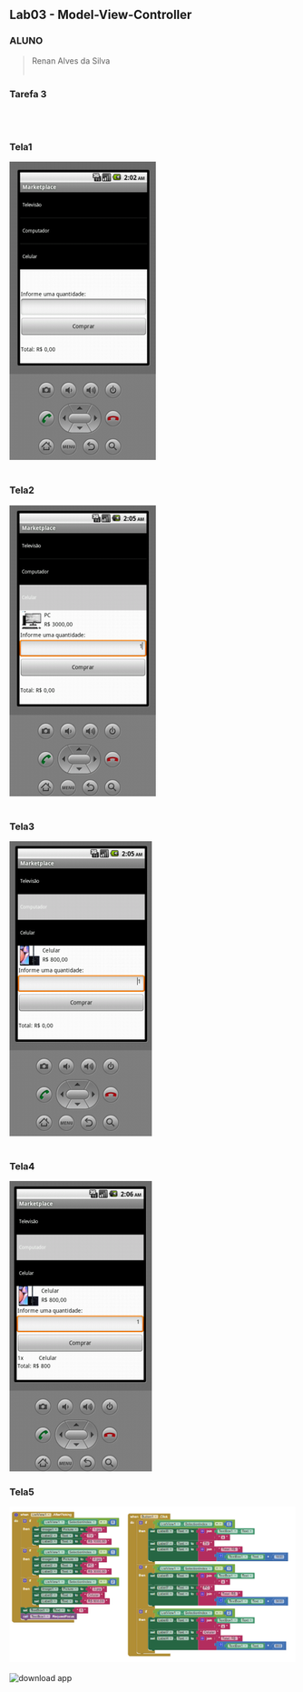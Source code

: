 ## Lab03 - Model-View-Controller

### ALUNO
   >Renan Alves da Silva
<br><br>

### Tarefa 3
<br><br>
### Tela1
  ![Tela1](images/tela1.PNG)
<br><br>
### Tela2
  ![Tela2](images/tela2.PNG)
<br><br>
### Tela3
  ![Tela3](images/tela3.PNG)
<br><br>
### Tela4
  ![Tela4](images/tela4.PNG)
### Tela5
  ![Tela5](images/tela5.PNG) 
<br><br>
![download app](app/Compra.aia)
